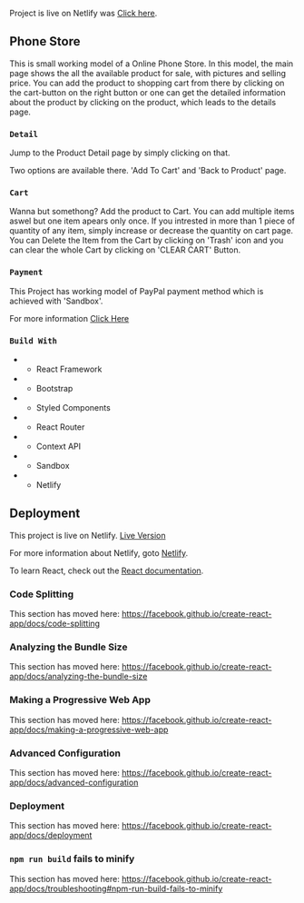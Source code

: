 Project is live on Netlify was [Click here](https://exclusivephonestore.netlify.com/).

## Phone Store

This is small working model of a Online Phone Store. In this model, the main page shows the all the available product for sale, with pictures and selling price.
You can add the product to shopping cart from there by clicking on the cart-button on the right button or one can get the detailed information about the product by clicking on the product, which leads to the details page.

### `Detail`

Jump to the Product Detail page by simply clicking on that.

Two options are available there. 'Add To Cart' and 'Back to Product' page.

### `Cart`

Wanna but somethong? Add the product to Cart. You can add multiple items aswel but one item apears only once. If you intrested in more than 1 piece of quantity of any item, simply increase or decrease the quantity on cart page.
You can Delete the Item from the Cart by clicking on 'Trash' icon and you can clear the whole Cart by clicking on 'CLEAR CART' Button.

### `Payment`

This Project has working model of PayPal payment method which is achieved with 'Sandbox'.

For more information [Click Here](https://developer.paypal.com/developer/accounts/)

### `Build With`

- - React Framework
- - Bootstrap
- - Styled Components
- - React Router
- - Context API
- - Sandbox
- - Netlify

## Deployment

This project is live on Netlify. [Live Version](https://exclusivephonestore.netlify.com/)

For more information about Netlify, goto [Netlify](https://www.netlify.com/).

To learn React, check out the [React documentation](https://reactjs.org/).

### Code Splitting

This section has moved here: https://facebook.github.io/create-react-app/docs/code-splitting

### Analyzing the Bundle Size

This section has moved here: https://facebook.github.io/create-react-app/docs/analyzing-the-bundle-size

### Making a Progressive Web App

This section has moved here: https://facebook.github.io/create-react-app/docs/making-a-progressive-web-app

### Advanced Configuration

This section has moved here: https://facebook.github.io/create-react-app/docs/advanced-configuration

### Deployment

This section has moved here: https://facebook.github.io/create-react-app/docs/deployment

### `npm run build` fails to minify

This section has moved here: https://facebook.github.io/create-react-app/docs/troubleshooting#npm-run-build-fails-to-minify
